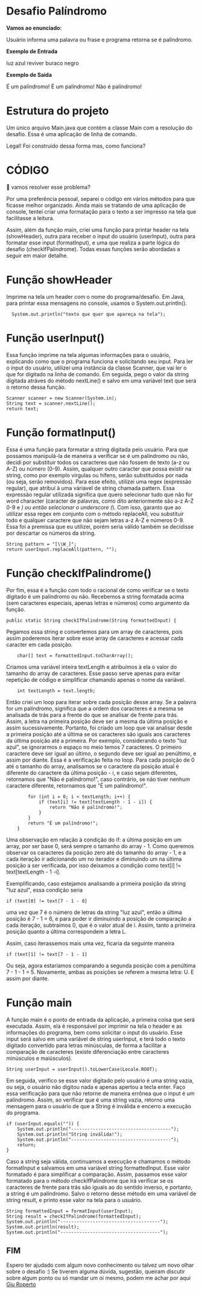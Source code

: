 # Desafio Palíndromo

**Vamos ao enunciado:**

Usuário informa uma palavra ou frase e programa retorna se é palíndromo.

**Exemplo de Entrada**

luz azul
reviver
buraco negro

**Exemplo de Saida**

É um palíndromo!
É um palíndromo!
Não é palíndromo!

# Estrutura do projeto

Um único arquivo Main.java que contém a classe Main com a resolução do desafio.
Essa é uma aplicação de linha de comando.

Legal! Foi construido dessa forma mas, como funciona?

# CÓDIGO

:thinking: vamos resolver esse problema?

Por uma preferência pessoal, separei o código em vários métodos para que ficasse melhor organizado. Ainda mais se tratando de uma aplicação de console, tentei criar uma formatação para o texto a ser impresso na tela que facilitasse a leitura.

Assim, além da função main, criei uma função para printar header na tela (showHeader), outra para receber o input do usuário (userInput), outra para formatar esse input (formatInput), e uma que realiza a parte lógica do desafio (checkIfPalindrome). Todas essas funções serão abordadas a seguir em maior detalhe.

# Função showHeader

Imprime na tela um header com o nome do programa/desafio.
Em Java, para printar essa mensagens no console, usamos o System.out.println().

```
  System.out.println("texto que quer que apareça na tela");
```

# Função userInput()

Essa função imprime na tela algumas informações para o usuário, explicando como que o programa funciona e solicitando seu input.
Para ler o input do usuário, utilizei uma instância da classe Scanner, que vai ler o que for digitado na linha de comando. Em seguida, pego o valor da string digitada atráves do método nextLine() e salvo em uma variável text que será o retorno dessa função. 

```
Scanner scanner = new Scanner(System.in);
String text = scanner.nextLine();
return text;
```

# Função formatInput()

Essa é uma função para formatar a string digitada pelo usuário. Para que possamos manipulá-la de maneira a verificar se é um palíndromo ou não, decidi por substituir todos os caracteres que não fossem de texto (a-z ou A-Z) ou número (0-9). Assim, qualquer outro caracter que possa existir na string, como por exemplo vírgulas ou hífens, serão substituidos por nada (ou seja, serão removidos).
Para esse efeito, utilizei uma regex (expressão regular), que atribuí à uma váriavel de string chamada pattern. Essa expressão regular utilizada significa que quero selecionar tudo que não for word character (caracter de palavras, como dito anteriormente são a-z A-Z 0-9 e _) ou então selecionar o underscore (_). Com isso, garanto que ao utilizar essa regex em conjunto com o método replaceAll, vou substituir todo e qualquer caractere que não sejam letras a-z A-Z e números 0-9. Essa foi a premissa que eu utilizei, porém seria válido também se decidisse por descartar os números da string.

```
String pattern = "[\\W_]";
return userInput.replaceAll(pattern, "");
```

# Função checkIfPalindrome()

Por fim, essa é a função com todo o racional de como verificar se o texto digitado é um palíndromo ou não.
Recebemos a string formatada acima (sem caracteres especiais, apenas letras e números) como argumento da função.
```
public static String checkIfPalindrome(String formattedInput) {
```

Pegamos essa string e convertemos para um array de caracteres, pois assim poderemos iterar sobre esse array de caracteres e acessar cada caracter em cada posição.

```
    char[] text = formattedInput.toCharArray();
```

Criamos uma variável inteira textLength e atribuímos à ela o valor do tamanho do array de caracteres. Esse passo serve apenas para evitar repetição de código e simplificar chamando apenas o nome da variável.

```
    int textLength = text.length;
```

Então criei um loop para iterar sobre cada posição desse array. Se a palavra for um palíndromo, significa que a ordem dos caracteres é a mesma se analisada de trás para a frente do que se analisar de frente para trás. Assim, a letra na primeira posição deve ser a mesma da última posição e assim sucessivamente. Portanto, foi criado um loop que vai analisar desde a primeira posição até a última se os caracteres são iguais aos caracteres da última posição até a primeira. Por exemplo, considerando o texto "luz azul", se ignorarmos o espaço no meio temos 7 caracteres. O primeiro caractere deve ser igual ao último, o segundo deve ser igual ao penúltimo, e assim por diante. Essa é a verificação feita no loop. Para cada posição de 0 até o tamanho do array, analisamos se o caractere da posição atual é diferente do caractere da última posição - i, e caso sejam diferentes, retornamos que "Não é palíndromo!", caso contrário, se não tiver nenhum caractere diferente, retornamos que "É um palíndromo!".

```
        for (int i = 0; i < textLength; i++) {
            if (text[i] != text[textLength - 1 - i]) {
                return "Não é palíndromo!";
            }
        }
        return "É um palíndromo!";
    }
```

Uma observação em relação à condição do if: a última posição em um array, por ser base 0, será sempre o tamanho do array - 1. Como queremos observar os caracteres da posição zero até do tamanho do array - 1, e a cada iteração ir adicionando um no iterador e diminuindo um na última posição a ser verificada, por isso deixamos a condição como text[i] != text[textLength - 1 -i]. 

Exemplificando, caso estejamos analisando a primeira posição da string "luz azul", essa condição seria

```
if (text[0] != text[7 - 1 - 0]
```
uma vez que 7 é o número de letras da string "luz azul", então a última posição é 7 - 1 = 6, e para poder ir diminuindo a posição de comparação a cada iteração, subtraímos 0, que é o valor atual de i. Assim, tanto a primeira posição quanto a última correspondem a letra L.

Assim, caso iterassemos mais uma vez, ficaria da seguinte maneira
```
if (text[1] != text[7 - 1 - 1]
```

Ou seja, agora estaríamos comparando a segunda posição com a penúltima 7 - 1 - 1 = 5. Novamente, ambas as posições se referem a mesma letra: U. E assim por diante.

# Função main

A função main é o ponto de entrada da aplicação, a primeira coisa que será executada. Assim, ela é responsável por imprimir na tela o header e as informações do programa, bem como solicitar o input do usuário. Esse input será salvo em uma variável de string userInput, e terá todo o texto digitado convertido para letras minúsculas, de forma a facilitar a comparação de caracteres (existe diferenciação entre caracteres minúsculos e maiúsculos).

```
String userInput = userInput().toLowerCase(Locale.ROOT);
```

Em seguida, verifico se esse valor digitado pelo usuário é uma string vazia, ou seja, o usuário não digitou nada e apenas apertou a tecla enter. Faço essa verificação para que não retorne de maneira errônea que o input é um palíndromo. Assim, ao verificar que é uma string vazia, retorno uma mensagem para o usuário de que a String é inválida e encerro a execução do programa.

```
if (userInput.equals("")) {
    System.out.println("-------------------------------------");
    System.out.println("String inválida!");
    System.out.println("-------------------------------------");
    return;
}
```

Caso a string seja válida, continuamos a execução e chamamos o método formatInput e salvamos em uma variável string formattedInput. Esse valor formatado é para simplificar a comparação. Assim, passamos esse valor formatado para o método checkIfPalindrome que irá verificar se os caracteres de frente para trás são iguais ao do sentido inverso, e portanto, a string é um palíndromo. Salvo o retorno desse método em uma variável de string result, e printo esse valor na tela para o usuário.

```
String formattedInput = formatInput(userInput);
String result = checkIfPalindrome(formattedInput);
System.out.println("-------------------------------------");
System.out.println(result);
System.out.println("-------------------------------------");
```

## FIM

Espero ter ajudado com algum novo conhecimento ou talvez um novo olhar sobre o desafio :) Se tiverem alguma dúvida, sugestão,
queiram discutir sobre algum ponto ou só mandar um oi mesmo, podem me achar por aqui [Giu Roperto](https://www.linkedin.com/in/giuliaroperto/)
